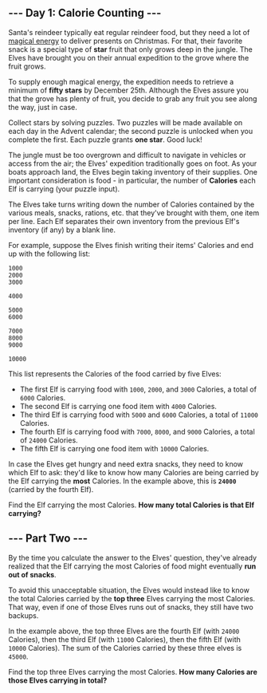 ## --- Day 1: Calorie Counting ---

Santa's reindeer typically eat regular reindeer food, but they need a lot of
[magical energy](https://adventofcode.com/2018/day/25) to deliver presents on
Christmas. For that, their favorite snack is a special type of **star** fruit
that only grows deep in the jungle. The Elves have brought you on their annual
expedition to the grove where the fruit grows.

To supply enough magical energy, the expedition needs to retrieve a minimum of
**fifty stars** by December 25th. Although the Elves assure you that the grove
has plenty of fruit, you decide to grab any fruit you see along the way, just in
case.

Collect stars by solving puzzles.  Two puzzles will be made available on each
day in the Advent calendar; the second puzzle is unlocked when you complete the
first.  Each puzzle grants **one star**. Good luck!

The jungle must be too overgrown and difficult to navigate in vehicles or access
from the air; the Elves' expedition traditionally goes on foot. As your boats
approach land, the Elves begin taking inventory of their supplies. One important
consideration is food - in particular, the number of **Calories** each Elf is
carrying (your puzzle input).

The Elves take turns writing down the number of Calories contained by the
various meals, snacks, rations, etc. that they've brought with them, one item
per line. Each Elf separates their own inventory from the previous Elf's
inventory (if any) by a blank line.

For example, suppose the Elves finish writing their items' Calories and end up
with the following list:

```
1000
2000
3000

4000

5000
6000

7000
8000
9000

10000

```

This list represents the Calories of the food carried by five Elves:


 - The first Elf is carrying food with `1000`, `2000`, and `3000` Calories, a total
   of `6000` Calories.
 - The second Elf is carrying one food item with `4000` Calories.
 - The third Elf is carrying food with `5000` and `6000` Calories, a total of
   `11000` Calories.
 - The fourth Elf is carrying food with `7000`, `8000`, and `9000` Calories, a
   total of `24000` Calories.
 - The fifth Elf is carrying one food item with `10000` Calories.


In case the Elves get hungry and need extra snacks, they need to know which Elf
to ask: they'd like to know how many Calories are being carried by the Elf
carrying the **most** Calories. In the example above, this is **`24000`**
(carried by the fourth Elf).

Find the Elf carrying the most Calories.
**How many total Calories is that Elf carrying?**

## --- Part Two ---

By the time you calculate the answer to the Elves' question, they've already
realized that the Elf carrying the most Calories of food might eventually
**run out of snacks**.

To avoid this unacceptable situation, the Elves would instead like to know the
total Calories carried by the **top three** Elves carrying the most Calories.
That way, even if one of those Elves runs out of snacks, they still have two
backups.

In the example above, the top three Elves are the fourth Elf (with `24000`
Calories), then the third Elf (with `11000` Calories), then the fifth Elf (with
`10000` Calories). The sum of the Calories carried by these three elves is
`45000`.

Find the top three Elves carrying the most Calories.
**How many Calories are those Elves carrying in total?**


